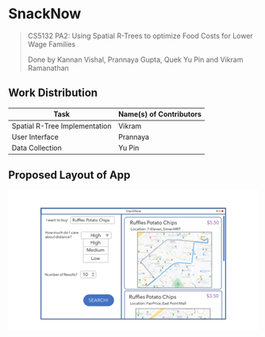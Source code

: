 # SnackNow
> CS5132 PA2: Using Spatial R-Trees to optimize Food Costs for Lower Wage Families
>
> Done by Kannan Vishal, Prannaya Gupta, Quek Yu Pin and Vikram Ramanathan

## Work Distribution

|Task|Name(s) of Contributors|
|---|---|
|Spatial R-Tree Implementation|Vikram|
|User Interface|Prannaya|
|Data Collection|Yu Pin|

## Proposed Layout of App

![](img/pa2Layout.png)